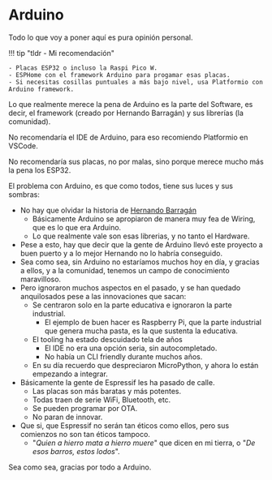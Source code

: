 # Arduino

Todo lo que voy a poner aquí es pura opinión personal.

!!! tip "tldr - Mi recomendación"

    - Placas ESP32 o incluso la Raspi Pico W.
    - ESPHome con el framework Arduino para progamar esas placas.
    - Si necesitas cosillas puntuales a más bajo nivel, usa Platformio con Arduino framework.

Lo que realmente merece la pena de Arduino es la parte del Software, es decir, el framework (creado por Hernando Barragán) y sus librerías (la comunidad).

No recomendaría el IDE de Arduino, para eso recomiendo Platformio en VSCode.

No recomendaría sus placas, no por malas, sino porque merece mucho más la pena los ESP32.

El problema con Arduino, es que como todos, tiene sus luces y sus sombras:

- No hay que olvidar la historia de [Hernando Barragán](https://arduinohistory.github.io/)
    - Básicamente Arduino se apropiaron de manera muy fea de Wiring, que es lo que era Arduino.
    - Lo que realmente vale son esas librerias, y no tanto el Hardware.
- Pese a esto, hay que decir que la gente de Arduino llevó este proyecto a buen puerto y a lo mejor Hernando no lo habría conseguido.
- Sea como sea, sin Arduino no estaríamos muchos hoy en día, y gracias a ellos, y a la comunidad, tenemos un campo de conocimiento maravilloso.
- Pero ignoraron muchos aspectos en el pasado, y se han quedado anquilosados pese a las innovaciones que sacan:
    - Se centraron solo en la parte educativa e ignoraron la parte industrial.
        - El ejemplo de buen hacer es Raspberry Pi, que la parte industrial que genera mucha pasta, es la que sustenta la educativa.
    - El tooling ha estado descuidado tela de años
        - El IDE no era una opción seria, sin autocompletado.
        - No había un CLI friendly durante muchos años.
    - En su día recuerdo que despreciaron MicroPython, y ahora lo están empezando a integrar.
- Básicamente la gente de Espressif les ha pasado de calle.
    - Las placas son más baratas y más potentes.
    - Todas traen de serie WiFi, Bluetooth, etc.
    - Se pueden programar por OTA.
    - No paran de innovar.
- Que si, que Espressif no serán tan éticos como ellos, pero sus comienzos no son tan éticos tampoco.
    - "*Quien a hierro mata a hierro muere*" que dicen en mi tierra, o "*De esos barros, estos lodos*".

Sea como sea, gracias por todo a Arduino.
